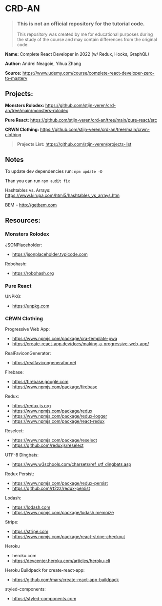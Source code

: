 # CRD-AN

> ### This is not an official repository for the tutorial code.
>
> This repository was created by me for educational purposes during the study of the course and may contain differences from the original code.

**Name:** Complete React Developer in 2022 (w/ Redux, Hooks, GraphQL)

**Author:** Andrei Neagoie, Yihua Zhang

**Source:** https://www.udemy.com/course/complete-react-developer-zero-to-mastery

## Projects:

**Monsters Rolodex:** https://github.com/stijn-veren/crd-an/tree/main/monsters-rolodex

**Pure React:** https://github.com/stijn-veren/crd-an/tree/main/pure-react/src

**CRWN Clothing:** https://github.com/stijn-veren/crd-an/tree/main/crwn-clothing

> **Projects List:** https://github.com/stijn-veren/projects-list

## Notes

To update dev dependencies run: `npm update -D`

Than you can run `npm audit fix`

Hashtables vs. Arrays: https://www.kirupa.com/html5/hashtables_vs_arrays.htm

BEM  - http://getbem.com

## Resources:

### Monsters Rolodex

JSONPlaceholder:

- https://jsonplaceholder.typicode.com

Robohash:

- https://robohash.org

### Pure React

UNPKG:

- https://unpkg.com

### CRWN Clothing

Progressive Web App:

- https://www.npmjs.com/package/cra-template-pwa
- https://create-react-app.dev/docs/making-a-progressive-web-app/

RealFaviconGenerator:

- https://realfavicongenerator.net

Firebase:

- https://firebase.google.com
- https://www.npmjs.com/package/firebase

Redux:

- https://redux.js.org
- https://www.npmjs.com/package/redux
- https://www.npmjs.com/package/redux-logger
- https://www.npmjs.com/package/react-redux

Reselect:

- https://www.npmjs.com/package/reselect
- https://github.com/reduxjs/reselect

UTF-8 Dingbats:

- https://www.w3schools.com/charsets/ref_utf_dingbats.asp

Redux Persist:

- https://www.npmjs.com/package/redux-persist
- https://github.com/rt2zz/redux-persist

Lodash:

- https://lodash.com
- https://www.npmjs.com/package/lodash.memoize

Stripe:

- https://stripe.com
- https://www.npmjs.com/package/react-stripe-checkout

Heroku

- heroku.com
- https://devcenter.heroku.com/articles/heroku-cli

Heroku Buildpack for create-react-app:

- https://github.com/mars/create-react-app-buildpack

styled-components:

- https://styled-components.com
